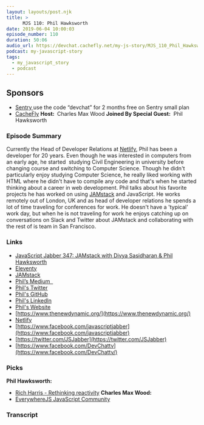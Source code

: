 ```yaml
---
layout: layouts/post.njk
title: >
      MJS 110: Phil Hawksworth
date: 2019-06-04 10:00:03
episode_number: 110
duration: 50:06
audio_url: https://devchat.cachefly.net/my-js-story/MJS_110_Phil_Hawksworth.mp3
podcast: my-javascript-story
tags: 
  - my_javascript_story
  - podcast
---
```


## **Sponsors**

- [Sentry&nbsp;](https://sentry.io/)use the code “devchat” for 2 months free on Sentry small plan
- [CacheFly](https://www.cachefly.com/)
**Host:&nbsp;** Charles Max Wood **Joined By Special Guest:** &nbsp;Phil Hawksworth
### **Episode Summary**
Currently the Head of Developer Relations at [Netlify](https://www.netlify.com/), Phil has been a developer for 20 years. Even though he was interested in computers from an early age, he started&nbsp; studying Civil Engineering in university before changing course and switching to Computer Science. Though he didn't particularly enjoy studying Computer Science, he really liked working with HTML where he didn't have to compile any code and that's when he started thinking about a career in web development. Phil talks about his favorite projects he has worked on using [JAMstack](https://jamstack.org/) and JavaScript. He works remotely out of London, UK and as head of developer relations he spends a lot of time traveling for conferences for work. He doesn't have a 'typical' work day, but when he is not traveling for work he enjoys catching up on conversations on Slack and Twitter about JAMstack and collaborating with the rest of is team in San Francisco.
### **Links**

- [JavaScript Jabber 347: JAMstack with Divya Sasidharan & Phil Hawksworth](https://media.devchat.tv/my-angular-story/MAS_080_Ely%20Lucas_and_Mike_Hartington.mp3)
- [Eleventy](https://www.11ty.io/)
- [JAMstack](https://jamstack.org/)
- [Phil’s Medium&nbsp;&nbsp;](https://medium.com/@philhawksworth)
- [Phil's Twitter](https://twitter.com/philhawksworth)
- [Phil's GitHub](https://github.com/philhawksworth)
- [Phil's LinkedIn](https://www.linkedin.com/in/philhawksworth/?originalSubdomain=uk)
- [Phil's Website](https://www.hawksworx.com/)
- [https://www.thenewdynamic.org/](https://www.thenewdynamic.org/)
- [Netlify](https://www.netlify.com/)
- [https://www.facebook.com/javascriptjabber](https://www.facebook.com/javascriptjabber)
- [https://twitter.com/JSJabber](https://twitter.com/JSJabber)
- [https://www.facebook.com/DevChattv](https://www.facebook.com/DevChattv/)

### **Picks**
 **Phil Hawksworth:**
- [Rich Harris - Rethinking reactivity](https://www.youtube.com/watch?v=AdNJ3fydeao)
**Charles Max Wood:**
- [EverywhereJS JavaScript Community](https://keepcurrentacademy.com/everywherejs/)


### Transcript



